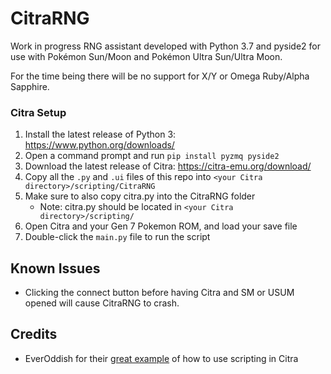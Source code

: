# CitraRNG

Work in progress RNG assistant developed with Python 3.7 and pyside2 for use with Pokémon Sun/Moon and Pokémon Ultra Sun/Ultra Moon. 

For the time being there will be no support for X/Y or Omega Ruby/Alpha Sapphire.

### Citra Setup

 1. Install the latest release of Python 3: https://www.python.org/downloads/
 2. Open a command prompt and run `pip install pyzmq pyside2`
 3. Download the latest release of Citra: https://citra-emu.org/download/
 4. Copy all the `.py` and `.ui` files of this repo into `<your Citra directory>/scripting/CitraRNG`
 5. Make sure to also copy citra.py into the CitraRNG folder
	* Note: citra.py should be located in `<your Citra directory>/scripting/`
 6. Open Citra and your Gen 7 Pokemon ROM, and load your save file
 7. Double-click the `main.py` file to run the script
 
 ## Known Issues
  * Clicking the connect button before having Citra and SM or USUM opened will cause CitraRNG to crash.
 
 ## Credits
 
 * EverOddish for their [great example](https://github.com/EverOddish/PokeStreamer-Tools/) of how to use scripting in Citra
